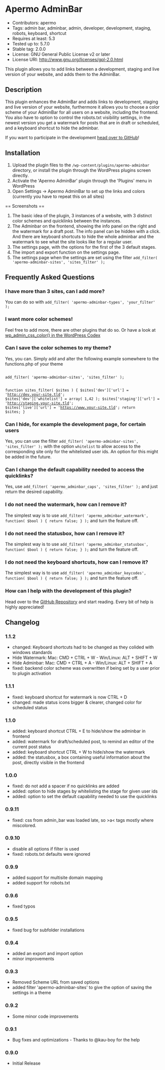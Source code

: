 # Apermo AdminBar #
* Contributors: apermo
* Tags: admin bar, adminbar, admin, developer, development, staging, robots, keyboard, shortcut
* Requires at least: 5.3
* Tested up to: 5.7.0
* Stable tag: 2.0.0
* License: GNU General Public License v2 or later
* License URI: http://www.gnu.org/licenses/gpl-2.0.html

This plugin allows you to add links between a development, staging and live version of your website, and adds them to the AdminBar.

## Description ##

This plugin enhances the AdminBar and adds links to development, staging and live version of your website, furthermore it allows you to choose a color scheme of your AdminBar for all users on a website, including the frontend.
You also have to option to control the robots.txt visibility settings, in the newest version you get a watermark for posts that are in draft or scheduled, and a keyboard shortcut to hide the adminbar.

If you want to participate in the development [head over to GitHub](https://github.com/apermo/apermo-adminbar)!

## Installation ##

1. Upload the plugin files to the `/wp-content/plugins/apermo-adminbar` directory, or install the plugin through the WordPress plugins screen directly.
2. Activate the 'Apermo AdminBar' plugin through the 'Plugins' menu in WordPress
3. Open Settings -> Apermo AdminBar to set up the links and colors (currently you have to repeat this on all sites)

== Screenshots ==

1. The basic idea of the plugin, 3 instances of a website, with 3 distinct color schemes and quicklinks between the instances.
2. The Adminbar on the frontend, showing the info panel on the right and the watermark for a draft post. The info panel can be hidden with a click. And there are keyboard shortcuts to hide the whole adminbar and the watermark to see what the site looks like for a regular user.
3. The settings page, with the options for the first of the 3 default stages.
4. The import and export function on the settings page.
5. The settings page when the settings are set using the filter `add_filter( 'apermo-adminbar-sites', 'sites_filter' );`

## Frequently Asked Questions ##

### I have more than 3 sites, can I add more? ###
You can do so with `add_filter( 'apermo-adminbar-types', 'your_filter' );`

### I want more color schemes! ###
Feel free to add more, there are other plugins that do so. Or have a look at [wp_admin_css_color() in the WordPress Codex](https://codex.wordpress.org/Function_Reference/wp_admin_css_color)

### Can I save the color schemes to my theme? ###
Yes, you can. Simply add and alter the following example somewhere to the functions.php of your theme

<code>
add_filter( 'apermo-adminbar-sites', 'sites_filter' );

function sites_filter( $sites ) {
    $sites['dev']['url'] = 'http://dev.your-site.tld';
    $sites['dev']['whitelist'] = array( 1,42 );
    $sites['staging']['url'] = 'http://staging.your-site.tld';
    $sites['live']['url'] = 'https://www.your-site.tld';
    return $sites;
}
</code>

### Can I hide, for example the development page, for certain users ###
Yes, you can use the filter `add_filter( 'apermo-adminbar-sites', 'sites_filter' );` with the option `whitelist` to allow access to the corresponding site only for the whitelisted user ids.
An option for this might be added in the future. 

### Can I change the default capability needed to access the quicklinks? ###
Yes, use `add_filter( 'apermo_adminbar_caps', 'sites_filter' );` and just return the desired capability.

### I do not need the watermark, how can I remove it? ###
The simplest way is to use `add_filter( 'apermo_adminbar_watermark', function( $bool ) { return false; } );` and turn the feature off.

### I do not need the statusbox, how can I remove it? ###
The simplest way is to use `add_filter( 'apermo_adminbar_statusbox', function( $bool ) { return false; } );` and turn the feature off.

### I do not need the keyboard shortcuts, how can I remove it? ###
The simplest way is to use `add_filter( 'apermo_adminbar_keycodes', function( $bool ) { return false; } );` and turn the feature off.


### How can I help with the development of this plugin? ###
Head over to the [GitHub Repository](https://github.com/apermo/apermo-adminbar) and start reading. Every bit of help is highly appreciated!

## Changelog ##



### 1.1.2 ###
* changed: Keyboard shortcuts had to be changed as they colided with windows standards
* Hide Watermark: Mac: CMD + CTRL + W - Win/Linux: ALT + SHIFT + W
* Hide Adminbar: Mac: CMD + CTRL + A - Win/Linux: ALT + SHIFT + A
* fixed: backend color scheme was overwritten if being set by a user prior to plugin activation

### 1.1.1 ###
* fixed: keyboard shortcut for watermark is now CTRL + D
* changed: made status icons bigger & clearer, changed color for scheduled status

### 1.1.0 ###
* added: keyboard shortcut CTRL + E to hide/show the adminbar in frontend
* added: watermark for draft/scheduled post, to remind an editor of the current post status
* added: keyboard shortcut CTRL + W to hide/show the watermark
* added: the statusbox, a box containing useful information about the post, directly visible in the frontend


### 1.0.0 ###
* fixed: do not add a spacer if no quicklinks are added
* added: option to hide stages by whitelisting the stage for given user ids
* added: option to set the default capability needed to use the quicklinks

### 0.9.11 ###
* fixed: css from admin_bar was loaded late, so &gt;a&lt; tags mostly where miscolored.

### 0.9.10 ###
* disable all options if filter is used
* fixed: robots.txt defaults were ignored

### 0.9.9 ###
* added support for multisite domain mapping
* added support for robots.txt

### 0.9.6 ###
* fixed typos

### 0.9.5 ###
* fixed bug for subfolder installations

### 0.9.4 ###
* added an export and import option
* minor improvements

### 0.9.3 ###
* Removed Scheme URL from saved options
* added filter 'apermo-adminbar-sites' to give the option of saving the settings in a theme

### 0.9.2 ###
* Some minor code improvements

### 0.9.1 ###
* Bug fixes and optimizations - Thanks to @kau-boy for the help

### 0.9.0 ###
* Initial Release
